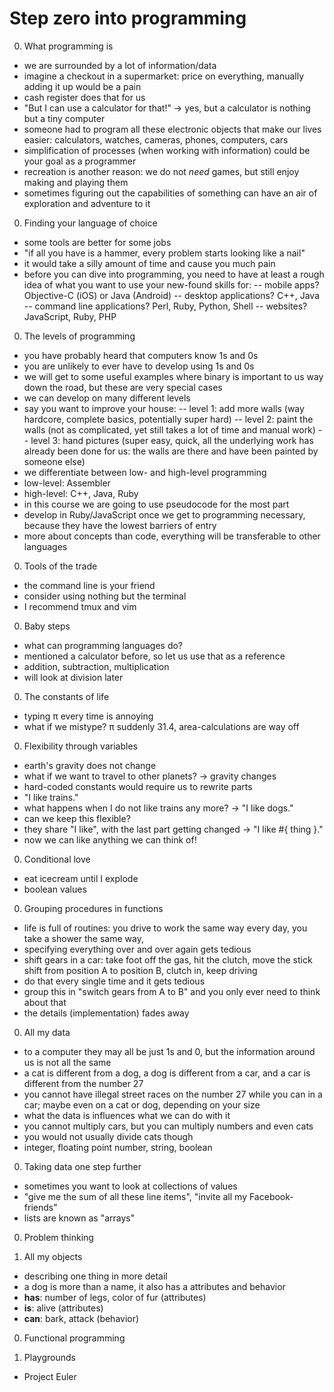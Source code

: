 # Step zero into programming

0. What programming is

- we are surrounded by a lot of information/data
- imagine a checkout in a supermarket: price on everything, manually adding it up would be a pain
- cash register does that for us
- "But I can use a calculator for that!" → yes, but a calculator is nothing but a tiny computer
- someone had to program all these electronic objects that make our lives easier: calculators, watches, cameras, phones, computers, cars
- simplification of processes (when working with information) could be your goal as a programmer
- recreation is another reason: we do not *need* games, but still enjoy making and playing them
- sometimes figuring out the capabilities of something can have an air of exploration and adventure to it


0. Finding your language of choice

- some tools are better for some jobs
- "if all you have is a hammer, every problem starts looking like a nail"
- it would take a silly amount of time and cause you much pain
- before you can dive into programming, you need to have at least a rough idea of what you want to use your new-found skills for:
-- mobile apps? Objective-C (iOS) or Java (Android)
-- desktop applications? C++, Java
-- command line applications? Perl, Ruby, Python, Shell
-- websites? JavaScript, Ruby, PHP


0. The levels of programming

- you have probably heard that computers know 1s and 0s
- you are unlikely to ever have to develop using 1s and 0s
- we will get to some useful examples where binary is important to us way down the road, but these are very special cases
- we can develop on many different levels
- say you want to improve your house:
-- level 1: add more walls (way hardcore, complete basics, potentially super hard)
-- level 2: paint the walls (not as complicated, yet still takes a lot of time and manual work)
-- level 3: hand pictures (super easy, quick, all the underlying work has already been done for us: the walls are there and have been painted by someone else)
- we differentiate between low- and high-level programming
- low-level: Assembler
- high-level: C++, Java, Ruby
- in this course we are going to use pseudocode for the most part
- develop in Ruby/JavaScript once we get to programming necessary, because they have the lowest barriers of entry
- more about concepts than code, everything will be transferable to other languages


0. Tools of the trade

- the command line is your friend
- consider using nothing but the terminal
- I recommend tmux and vim


0. Baby steps

- what can programming languages do?
- mentioned a calculator before, so let us use that as a reference
- addition, subtraction, multiplication
- will look at division later


0. The constants of life

- typing π every time is annoying
- what if we mistype? π suddenly 31.4, area-calculations are way off


0. Flexibility through variables

- earth's gravity does not change
- what if we want to travel to other planets? → gravity changes
- hard-coded constants would require us to rewrite parts
- "I like trains."
- what happens when I do not like trains any more? → "I like dogs."
- can we keep this flexible?
- they share "I like", with the last part getting changed → "I like #{ thing }."
- now we can like anything we can think of!


0. Conditional love

- eat icecream until I explode
- boolean values


0. Grouping procedures in functions

- life is full of routines: you drive to work the same way every day, you take a shower the same way, 
- specifying everything over and over again gets tedious
- shift gears in a car: take foot off the gas, hit the clutch, move the stick shift from position A to position B, clutch in, keep driving
- do that every single time and it gets tedious
- group this in "switch gears from A to B" and you only ever need to think about that
- the details (implementation) fades away


0. All my data

- to a computer they may all be just 1s and 0, but the information around us is not all the same
- a cat is different from a dog, a dog is different from a car, and a car is different from the number 27
- you cannot have illegal street races on the number 27 while you can in a car; maybe even on a cat or dog, depending on your size
- what the data is influences what we can do with it
- you cannot multiply cars, but you can multiply numbers and even cats
- you would not usually divide cats though
- integer, floating point number, string, boolean



0. Taking data one step further

- sometimes you want to look at collections of values
- "give me the sum of all these line items", "invite all my Facebook-friends"
- lists are known as "arrays"






0. Problem thinking



0. All my objects

- describing one thing in more detail
- a dog is more than a name, it also has a attributes and behavior
- **has**: number of legs, color of fur (attributes)
- **is**: alive (attributes)
- **can**: bark, attack (behavior)


0. Functional programming


0. Playgrounds

- Project Euler
